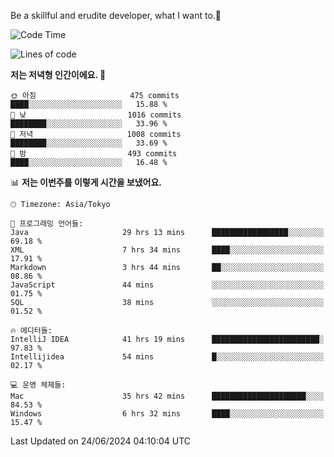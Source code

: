 Be a skillful and erudite developer, what I want to.👶

<!--START_SECTION:waka-->
![Code Time](http://img.shields.io/badge/Code%20Time-929%20hrs%2029%20mins-blue)

![Lines of code](https://img.shields.io/badge/%EC%A0%80%EB%8A%94%20%EC%97%AC%ED%83%9C%EA%B9%8C%EC%A7%80%20-2.3%20million%20%EC%A4%84%EC%9D%98%20%EC%BD%94%EB%93%9C%EB%A5%BC%20%EC%9E%91%EC%84%B1%ED%96%88%EC%96%B4%EC%9A%94.-blue)

**저는 저녁형 인간이에요. 🦉** 

```text
🌞 아침                     475 commits         ████░░░░░░░░░░░░░░░░░░░░░   15.88 % 
🌆 낮　                     1016 commits        ████████░░░░░░░░░░░░░░░░░   33.96 % 
🌃 저녁                     1008 commits        ████████░░░░░░░░░░░░░░░░░   33.69 % 
🌙 밤　                     493 commits         ████░░░░░░░░░░░░░░░░░░░░░   16.48 % 
```


📊 **저는 이번주를 이렇게 시간을 보냈어요.** 

```text
🕑︎ Timezone: Asia/Tokyo

💬 프로그래밍 언어들: 
Java                     29 hrs 13 mins      █████████████████░░░░░░░░   69.18 % 
XML                      7 hrs 34 mins       ████░░░░░░░░░░░░░░░░░░░░░   17.91 % 
Markdown                 3 hrs 44 mins       ██░░░░░░░░░░░░░░░░░░░░░░░   08.86 % 
JavaScript               44 mins             ░░░░░░░░░░░░░░░░░░░░░░░░░   01.75 % 
SQL                      38 mins             ░░░░░░░░░░░░░░░░░░░░░░░░░   01.52 % 

🔥 에디터들: 
IntelliJ IDEA            41 hrs 19 mins      ████████████████████████░   97.83 % 
Intellijidea             54 mins             █░░░░░░░░░░░░░░░░░░░░░░░░   02.17 % 

💻 운영 체제들: 
Mac                      35 hrs 42 mins      █████████████████████░░░░   84.53 % 
Windows                  6 hrs 32 mins       ████░░░░░░░░░░░░░░░░░░░░░   15.47 % 
```


 Last Updated on 24/06/2024 04:10:04 UTC
<!--END_SECTION:waka-->
